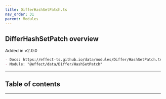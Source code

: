 ```yaml
---
title: DifferHashSetPatch.ts
nav_order: 31
parent: Modules
---
```


## DifferHashSetPatch overview

Added in v2.0.0

```md
- Docs: https://effect-ts.github.io/data/modules/Differ/HashSetPatch.ts.html
- Module: "@effect/data/Differ/HashSetPatch"
```

---

<h2 class="text-delta">Table of contents</h2>

---
